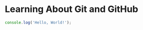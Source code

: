 # Learning About Git and GitHub

<!--
This section includes a simple console log example.
-->

```javascript
console.log('Hello, World!');

